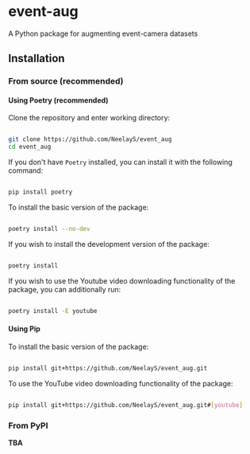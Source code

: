 # event-aug

A Python package for augmenting event-camera datasets

## Installation


### From source (recommended)


#### Using Poetry (recommended)

Clone the repository and enter working directory:

```bash

git clone https://github.com/NeelayS/event_aug
cd event_aug

```

If you don't have `Poetry` installed, you can install it with the following command:

```bash

pip install poetry

```

To install the basic version of the package:


```bash

poetry install --no-dev

```

If you wish to install the development version of the package:

```bash

poetry install

```

If you wish to use the Youtube video downloading functionality of the package, you can additionally run:

```bash

poetry install -E youtube

```


#### Using Pip

To install the basic version of the package:

```bash

pip install git+https://github.com/NeelayS/event_aug.git

```

To use the YouTube video downloading functionality of the package:

```bash

pip install git+https://github.com/NeelayS/event_aug.git#[youtube]

```

### From PyPI

**TBA**

<!-- To install the basic version of the package: -->

<!-- ```bash

pip install event-aug

``` -->

<!-- To use the YouTube video downloading functionality of the package:

```bash

pip install event-aug[youtube]

``` -->